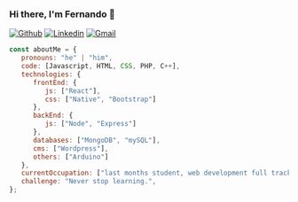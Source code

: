 ### Hi there, I'm Fernando 👋

[![Github](https://img.shields.io/badge/-Github-000?style=flat&logo=Github&logoColor=white)](https://github.com/NandoTen)
[![Linkedin](https://img.shields.io/badge/-LinkedIn-blue?style=flat&logo=Linkedin&logoColor=white)](https://www.linkedin.com/in/fernando-tenreiro/)
[![Gmail](https://img.shields.io/badge/-Gmail-c14438?style=flat&logo=Gmail&logoColor=white)](mailto:electromedussa@gmail.com)

```javascript
const aboutMe = {
   pronouns: "he" | "him",
   code: [Javascript, HTML, CSS, PHP, C++],
   technologies: {
      frontEnd: {
         js: ["React"],
         css: ["Native", "Bootstrap"]
      },
      backEnd: {
         js: ["Node", "Express"]
      },
      databases: ["MongoDB", "mySQL"],
      cms: ["Wordpress"],
      others: ["Arduino"]
   },
   currentOccupation: ["last months student, web development full track in Ironhack Bootcamp, now open for job opportunities."],
   challenge: "Never stop learning.",
};
```

<!--
**NandoTen/NandoTen** is a ✨ _special_ ✨ repository because its `README.md` (this file) appears on your GitHub profile.

Here are some ideas to get you started:

- 🔭 I’m currently working on ...
- 🌱 I’m currently learning ...
- 👯 I’m looking to collaborate on ...
- 🤔 I’m looking for help with ...
- 💬 Ask me about ...
- 📫 How to reach me: ...
- 😄 Pronouns: ...
- ⚡ Fun fact: ...
-->
